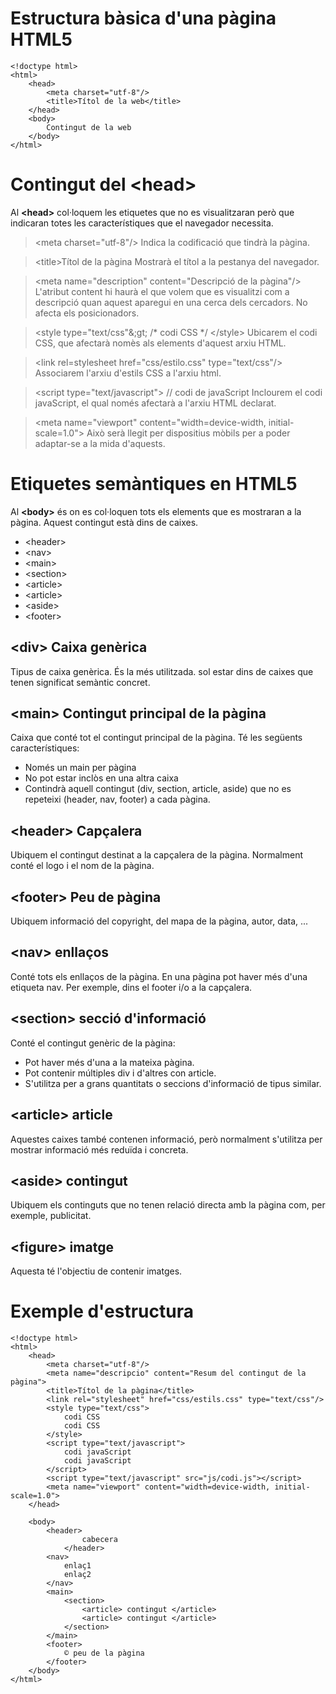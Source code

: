 # Estructura bàsica d'una pàgina HTML5
```
<!doctype html>
<html>
    <head>
        <meta charset="utf-8"/>
        <title>Títol de la web</title>    
    </head>    
    <body>
        Contingut de la web
    </body>			
</html>
```		

# Contingut del \<head>
Al **\<head>** col·loquem les etiquetes que no es visualitzaran però que indicaran totes les característiques que el navegador necessita.

> \<meta charset="utf-8"/>
> Indica la codificació que tindrà la pàgina.

> \<title>Títol de la pàgina</title>
> Mostrarà el títol a la pestanya del navegador.

> \<meta name="description" content="Descripció de la pàgina"/>
> L'atribut content hi haurà el que volem que es visualitzi com a descripció quan aquest aparegui en una cerca dels cercadors. No afecta els posicionadors.

> \<style type="text/css"&;gt;
> /* codi CSS */
> \</style>
> Ubicarem el codi CSS, que afectarà nomès als elements d'aquest arxiu HTML.

> \<link rel=stylesheet href="css/estilo.css" type="text/css"/>
> Associarem l'arxiu d'estils CSS a l'arxiu html.

> \<script type="text/javascript">
> // codi de javaScript
> </script>
> Inclourem el codi javaScript, el qual només afectarà a l'arxiu HTML declarat.

> \<meta name="viewport" content="width=device-width, initial-scale=1.0">
> Això serà llegit per dispositius mòbils per a poder adaptar-se a la mida d'aquests.

# Etiquetes semàntiques en HTML5
Al **\<body>** és on es col·loquen tots els elements que es mostraran a la pàgina. Aquest contingut està dins de caixes.
- \<header>
- \<nav>
- \<main>
- \<section>
- \<article>
- \<article>
- \<aside>
- \<footer>

## \<div> Caixa genèrica </div>
Tipus de caixa genèrica. És la més utilitzada. sol estar dins de caixes que tenen significat semàntic concret.
## \<main> Contingut principal de la pàgina </main>
Caixa que conté tot el contingut principal de la pàgina. Té les següents característiques:
- Només un main per pàgina
- No pot estar inclòs en una altra caixa
- Contindrà aquell contingut (div, section, article, aside) que no es repeteixi (header, nav, footer) a cada pàgina.
## \<header> Capçalera </header>
Ubiquem el contingut destinat a la capçalera de la pàgina. Normalment conté el logo i el nom de la pàgina.
## \<footer> Peu de pàgina </footer>
Ubiquem informació del copyright, del mapa de la pàgina, autor, data, ...
## \<nav> enllaços <nav>
Conté tots els enllaços de la pàgina. En una pàgina pot haver més d'una etiqueta nav. Per exemple, dins el footer i/o a la capçalera.
## \<section> secció d'informació </section>
Conté el contingut genèric de la pàgina:
- Pot haver més d'una a la mateixa pàgina.
- Pot contenir múltiples div i d'altres con article.
- S'utilitza per a grans quantitats o seccions d'informació de tipus similar.
## \<article> article </article>
Aquestes caixes també contenen informació, però normalment s'utilitza per mostrar informació més reduïda i concreta.
## \<aside> contingut </aside>
Ubiquem els continguts que no tenen relació directa amb la pàgina com, per exemple, publicitat.
## \<figure> imatge </figure>
Aquesta té l'objectiu de contenir imatges.
# Exemple d'estructura
```
<!doctype html>
<html>
    <head>
        <meta charset="utf-8"/>
        <meta name="descripcio" content="Resum del contingut de la pàgina">   
        <title>Títol de la pàgina</title>
        <link rel="stylesheet" href="css/estils.css" type="text/css"/>
        <style type="text/css">
            codi CSS 
            codi CSS 
        </style>
        <script type="text/javascript">
            codi javaScript 
            codi javaScript 
        </script>
        <script type="text/javascript" src="js/codi.js"></script>
        <meta name="viewport" content="width=device-width, initial-scale=1.0">
	</head>

	<body>
	    <header>
                cabecera
            </header>
		<nav>
            enlaç1
            enlaç2
        </nav>
        <main>
            <section>
                <article> contingut </article>
                <article> contingut </article>
            </section>
        </main>
        <footer>
            © peu de la pàgina
        </footer>
    </body>
</html>
```